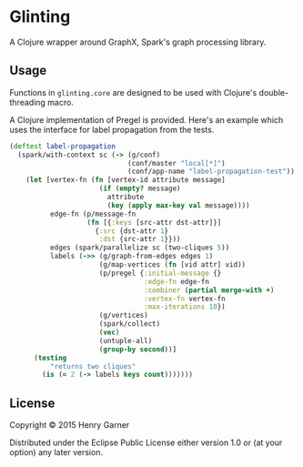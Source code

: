 # Glinting

A Clojure wrapper around GraphX, Spark's graph processing library.

## Usage

Functions in `glinting.core` are designed to be used with Clojure's double-threading macro.

A Clojure implementation of Pregel is provided. Here's an example which uses the interface for label propagation from the tests.

```clojure
(deftest label-propagation
  (spark/with-context sc (-> (g/conf)
                             (conf/master "local[*]")
                             (conf/app-name "label-propagation-test"))
    (let [vertex-fn (fn [vertex-id attribute message]
                      (if (empty? message)
                        attribute
                        (key (apply max-key val message))))
          edge-fn (p/message-fn
                   (fn [{:keys [src-attr dst-attr]}]
                     {:src {dst-attr 1}
                      :dst {src-attr 1}}))
          edges (spark/parallelize sc (two-cliques 5))
          labels (->> (g/graph-from-edges edges 1)
                      (g/map-vertices (fn [vid attr] vid))
                      (p/pregel {:initial-message {}
                                 :edge-fn edge-fn
                                 :combiner (partial merge-with +)
                                 :vertex-fn vertex-fn
                                 :max-iterations 10})
                      (g/vertices)
                      (spark/collect)
                      (vec)
                      (untuple-all)
                      (group-by second))]
      (testing
          "returns two cliques"
        (is (= 2 (-> labels keys count)))))))
```

## License

Copyright © 2015 Henry Garner

Distributed under the Eclipse Public License either version 1.0 or (at
your option) any later version.
